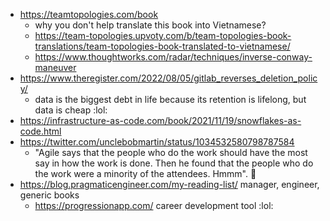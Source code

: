 - https://teamtopologies.com/book
	- why you don't help translate this book into Vietnamese?
	- https://team-topologies.upvoty.com/b/team-topologies-book-translations/team-topologies-book-translated-to-vietnamese/
	- https://www.thoughtworks.com/radar/techniques/inverse-conway-maneuver
- https://www.theregister.com/2022/08/05/gitlab_reverses_deletion_policy/
	- data is the biggest debt in life because its retention is lifelong, but data is cheap :lol:
- https://infrastructure-as-code.com/book/2021/11/19/snowflakes-as-code.html
- https://twitter.com/unclebobmartin/status/1034532580798787584
	- "Agile says that the people who do the work should have the most say in how the work is done. Then he found that the people who do the work were a minority of the attendees. Hmmm". :troll:
- https://blog.pragmaticengineer.com/my-reading-list/ manager, engineer, generic books
	- https://progressionapp.com/ career development tool :lol: